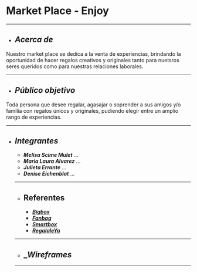 # Market Place - Enjoy 
___

+ ## ___Acerca de___
Nuestro market place se dedica a la venta de experiencias, brindando la oportunidad de hacer regalos creativos y originales tanto para nuetsros seres queridos como para nuestras relaciones laborales.
___

+ ## ___Público objetivo___
Toda persona que desee regalar, agasajar o soprender a sus amigos y/o familia con regalos únicos y originales, pudiendo elegir entre un amplio rango de experiencias.
___

+ ## ___Integrantes___
  - ___Melisa Scime Mulet___
  ...
   - ___Maria Laura Alvarez___
  ...
   - ___Julieta Errante___
  ...
   - ___Denise Eichenblat___
  ...
  
  ___
  
  + ## __Referentes__
    - [___Bigbox___](https://www.bigbox.com.ar/)
    - [___Fanbag___](https://fanbag.com.ar/) 
    - [___Smartbox___](https://www.smartbox.com/es/) 
    - [___RegalaleYa___](https://www.regalaleya.com/)
  ___
  
  + ## __Wireframes_
  
  ___
  
